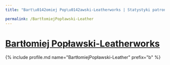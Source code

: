 ```yaml
---
title: "Bart\u0142omiej Pop\u0142awski-Leatherworks | Statystyki patronite.pl | Patromierz"

permalink: /BartłomiejPopławski-Leather
---
```


# [Bartłomiej Popławski-Leatherworks](https://patronite.pl/BartłomiejPopławski-Leather)

{% include profile.md name="BartłomiejPopławski-Leather" prefix="b" %}
